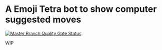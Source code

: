 # A Emoji Tetra bot to show computer suggested moves
[![Master Branch Quality Gate Status](https://sonarcloud.io/api/project_badges/measure?project=AkaFletch_TetraFour&metric=alert_status)](https://sonarcloud.io/dashboard?id=AkaFletch_TetraFour)

WIP
